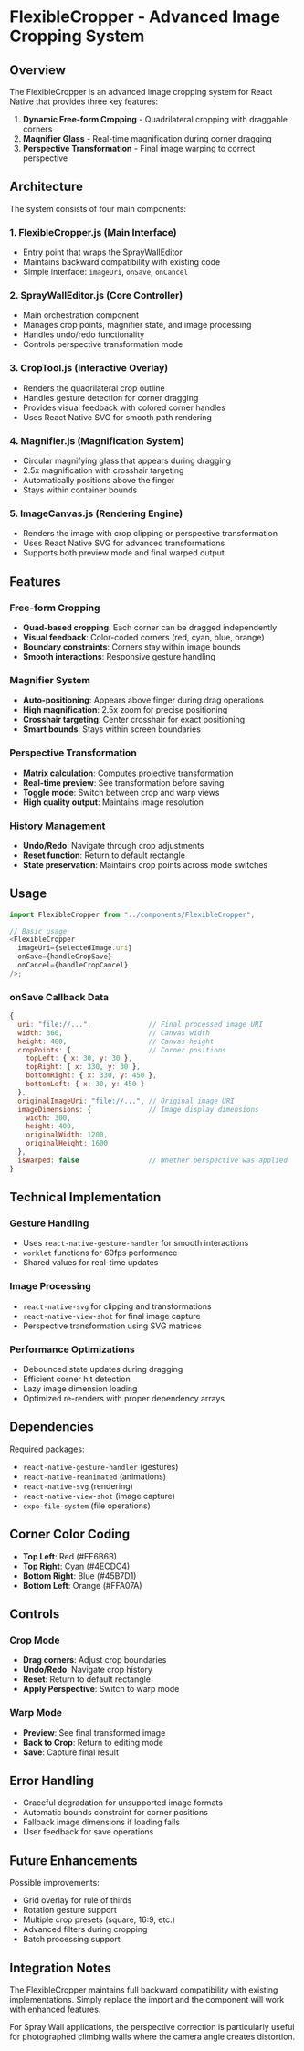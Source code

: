 # FlexibleCropper - Advanced Image Cropping System

## Overview

The FlexibleCropper is an advanced image cropping system for React Native that provides three key features:

1. **Dynamic Free-form Cropping** - Quadrilateral cropping with draggable corners
2. **Magnifier Glass** - Real-time magnification during corner dragging
3. **Perspective Transformation** - Final image warping to correct perspective

## Architecture

The system consists of four main components:

### 1. FlexibleCropper.js (Main Interface)

- Entry point that wraps the SprayWallEditor
- Maintains backward compatibility with existing code
- Simple interface: `imageUri`, `onSave`, `onCancel`

### 2. SprayWallEditor.js (Core Controller)

- Main orchestration component
- Manages crop points, magnifier state, and image processing
- Handles undo/redo functionality
- Controls perspective transformation mode

### 3. CropTool.js (Interactive Overlay)

- Renders the quadrilateral crop outline
- Handles gesture detection for corner dragging
- Provides visual feedback with colored corner handles
- Uses React Native SVG for smooth path rendering

### 4. Magnifier.js (Magnification System)

- Circular magnifying glass that appears during dragging
- 2.5x magnification with crosshair targeting
- Automatically positions above the finger
- Stays within container bounds

### 5. ImageCanvas.js (Rendering Engine)

- Renders the image with crop clipping or perspective transformation
- Uses React Native SVG for advanced transformations
- Supports both preview mode and final warped output

## Features

### Free-form Cropping

- **Quad-based cropping**: Each corner can be dragged independently
- **Visual feedback**: Color-coded corners (red, cyan, blue, orange)
- **Boundary constraints**: Corners stay within image bounds
- **Smooth interactions**: Responsive gesture handling

### Magnifier System

- **Auto-positioning**: Appears above finger during drag operations
- **High magnification**: 2.5x zoom for precise positioning
- **Crosshair targeting**: Center crosshair for exact positioning
- **Smart bounds**: Stays within screen boundaries

### Perspective Transformation

- **Matrix calculation**: Computes projective transformation
- **Real-time preview**: See transformation before saving
- **Toggle mode**: Switch between crop and warp views
- **High quality output**: Maintains image resolution

### History Management

- **Undo/Redo**: Navigate through crop adjustments
- **Reset function**: Return to default rectangle
- **State preservation**: Maintains crop points across mode switches

## Usage

```javascript
import FlexibleCropper from "../components/FlexibleCropper";

// Basic usage
<FlexibleCropper
  imageUri={selectedImage.uri}
  onSave={handleCropSave}
  onCancel={handleCropCancel}
/>;
```

### onSave Callback Data

```javascript
{
  uri: "file://...",              // Final processed image URI
  width: 360,                     // Canvas width
  height: 480,                    // Canvas height
  cropPoints: {                   // Corner positions
    topLeft: { x: 30, y: 30 },
    topRight: { x: 330, y: 30 },
    bottomRight: { x: 330, y: 450 },
    bottomLeft: { x: 30, y: 450 }
  },
  originalImageUri: "file://...", // Original image URI
  imageDimensions: {              // Image display dimensions
    width: 300,
    height: 400,
    originalWidth: 1200,
    originalHeight: 1600
  },
  isWarped: false                 // Whether perspective was applied
}
```

## Technical Implementation

### Gesture Handling

- Uses `react-native-gesture-handler` for smooth interactions
- `worklet` functions for 60fps performance
- Shared values for real-time updates

### Image Processing

- `react-native-svg` for clipping and transformations
- `react-native-view-shot` for final image capture
- Perspective transformation using SVG matrices

### Performance Optimizations

- Debounced state updates during dragging
- Efficient corner hit detection
- Lazy image dimension loading
- Optimized re-renders with proper dependency arrays

## Dependencies

Required packages:

- `react-native-gesture-handler` (gestures)
- `react-native-reanimated` (animations)
- `react-native-svg` (rendering)
- `react-native-view-shot` (image capture)
- `expo-file-system` (file operations)

## Corner Color Coding

- **Top Left**: Red (#FF6B6B)
- **Top Right**: Cyan (#4ECDC4)
- **Bottom Right**: Blue (#45B7D1)
- **Bottom Left**: Orange (#FFA07A)

## Controls

### Crop Mode

- **Drag corners**: Adjust crop boundaries
- **Undo/Redo**: Navigate crop history
- **Reset**: Return to default rectangle
- **Apply Perspective**: Switch to warp mode

### Warp Mode

- **Preview**: See final transformed image
- **Back to Crop**: Return to editing mode
- **Save**: Capture final result

## Error Handling

- Graceful degradation for unsupported image formats
- Automatic bounds constraint for corner positions
- Fallback image dimensions if loading fails
- User feedback for save operations

## Future Enhancements

Possible improvements:

- Grid overlay for rule of thirds
- Rotation gesture support
- Multiple crop presets (square, 16:9, etc.)
- Advanced filters during cropping
- Batch processing support

## Integration Notes

The FlexibleCropper maintains full backward compatibility with existing implementations. Simply replace the import and the component will work with enhanced features.

For Spray Wall applications, the perspective correction is particularly useful for photographed climbing walls where the camera angle creates distortion.
